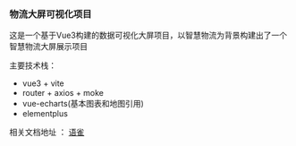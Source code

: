 ### 物流大屏可视化项目


这是一个基于Vue3构建的数据可视化大屏项目，以智慧物流为背景构建出了一个智慧物流大屏展示项目

主要技术栈：

- vue3 + vite
- router + axios + moke
- vue-echarts(基本图表和地图引用)
- elementplus


相关文档地址 ：  [语雀](https://www.yuque.com/xiaojitongxue-unze1/uccaev/kope12s7d2z2boag?singleDoc#%20%E3%80%8A%E5%A4%A7%E5%B1%8F%E5%8F%AF%E8%A7%86%E5%8C%96%E9%A1%B9%E7%9B%AE%E3%80%8B)